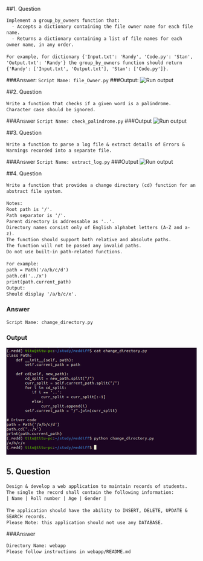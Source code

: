 ##1. Question
```
Implement a group_by_owners function that:
  - Accepts a dictionary containing the file owner name for each file name.
  - Returns a dictionary containing a list of file names for each owner name, in any order.

For example, for dictionary {'Input.txt': 'Randy', 'Code.py': 'Stan', 'Output.txt': 'Randy'} the group_by_owners function should return {'Randy': ['Input.txt', 'Output.txt'], 'Stan': ['Code.py']}.
```
###Answer:
```Script Name: file_Owner.py```
###Output:
![Run output](images/FileOwner.png)

##2. Question
```
Write a function that checks if a given word is a palindrome. Character case should be ignored.
```
###Answer
```Script Name: check_palindrome.py```
###Output
![Run output](images/Palli.png)

##3. Question
```
Write a function to parse a log file & extract details of Errors & Warnings recorded into a separate file.
```
###Answer
```Script Name: extract_log.py```
###Output
![Run output](images/LogExtract.png)

##4. Question
```
Write a function that provides a change directory (cd) function for an abstract file system.

Notes:
Root path is '/'.
Path separator is '/'.
Parent directory is addressable as '..'.
Directory names consist only of English alphabet letters (A-Z and a-z).
The function should support both relative and absolute paths.
The function will not be passed any invalid paths.
Do not use built-in path-related functions.

For example:
path = Path('/a/b/c/d')
path.cd('../x')
print(path.current_path)
Output:
Should display '/a/b/c/x'.
```
### Answer
```buildoutcfg
Script Name: change_directory.py
```
### Output
![Run output](images/CD.png)

## 5. Question
```
Design & develop a web application to maintain records of students.
The single the record shall contain the following information: 
| Name | Roll number | Age | Gender |

The application should have the ability to INSERT, DELETE, UPDATE & SEARCH records.
Please Note: this application should not use any DATABASE.
```
###Answer
```
Directory Name: webapp
Please follow instructions in webapp/README.md
```

